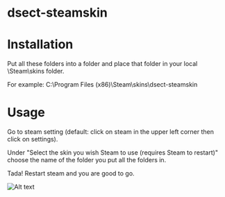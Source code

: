 # dsect-steamskin

# Installation
Put all these folders into a folder and place that folder in
your local \Steam\skins folder.

For example: C:\Program Files (x86)\Steam\skins\dsect-steamskin

# Usage

Go to steam setting (default: click on steam in the upper left corner then click on settings).

Under "Select the skin you wish Steam to use (requires Steam to restart)" choose the name of
the folder you put all the folders in.

Tada! Restart steam and you are good to go.

![Alt text](https://s17.postimg.org/gakkqv2kf/dsectskin.png "Screenshot of Mackes steam")

